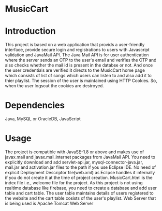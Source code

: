 # MusicCart
# Introduction
This project is based on a web application that provids a user-friendly interface, provide secure login and registrations to users with Javascript validation and JavaMail API.
The Java Mail API is for user authentication where the server sends an OTP to the user's email and verifies the OTP and also checks whether the mail id is present in the databse
or not. And once the user credentials are verified it directs to the MusicCart home page which consists of list of songs which users can listen to and also add it to thier playlist.
The session of the user is maintained using HTTP Cookies. So, when the user logsout the cookies are destroyed.
# Dependencies
Java, MySQL or OracleDB, JavaScript
# Usage
The project is compatible with JavaSE-1.8 or above and makes use of javax.mail and javax.mail.internet packages from JavaMail API.
You need to explicitly download and add servlet-api.jar, mysql-connector-java.jar, mail.jar and activation.jar files to the path if you use Eclipse IDE.
No need of explicit Deployment Descriptor file(web.xml) as Eclipse handles it internally if you do not create it at the time of project creation.
MusicCart.html is the index file i.e., welcome file for the project.
As this project is not using realtime database like firebase, you need to create a database and add user table and cart table.
The user table maintains details of users registered to the website and the cart table cosists of the user's playlist.
Web Server that is being used is Apache Tomcat Web Server
